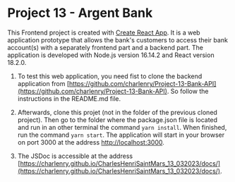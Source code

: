 # Project 13 - Argent Bank

This Frontend project is created with [Create React App](https://github.com/facebook/create-react-app). It is a web application prototype that allows the bank's customers to access their bank account(s) with a separately frontend part and a backend part. The application is developed with Node.js version 16.14.2 and React version 18.2.0.

1. To test this web application, you need fist to clone the backend application from [https://github.com/charlenry/Project-13-Bank-API](https://github.com/charlenry/Project-13-Bank-API). So follow the instructions in the README.md file.

2. Afterwards, clone this projet (not in the folder of the previous cloned project). Then go to the folder where the package.json file is located and run in an other terminal the command `yarn install`. When finished, run the command `yarn start`. The application will start in your browser on port 3000 at the address [http://localhost:3000](http://localhost:3000).

3. The JSDoc is accessible at the address [https://charlenry.github.io/CharlesHenriSaintMars_13_032023/docs/](https://charlenry.github.io/CharlesHenriSaintMars_13_032023/docs/).